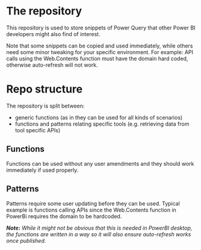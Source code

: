 # The repository
This repository is used to store snippets of Power Query that other Power BI developers might also find of interest.

Note that some snippets can be copied and used immediately, while others need some minor tweaking for your specific environment. For example: API calls using the Web.Contents function must have the domain hard coded, otherwise auto-refresh will not work.  

# Repo structure
The repository is split between:
- generic functions (as in they can be used for all kinds of scenarios)
- functions and patterns relating specific tools (e.g. retrieving data from tool specific APIs)

## Functions
 Functions can be used without any user amendments and they should work immediately if used properly.

## Patterns
Patterns require some user updating before they can be used. Typical example is functions calling APIs since the Web.Contents function in PowerBi requires the domain to be hardcoded.  

_**Note:** While it might not be obvious that this is needed in PowerBI desktop, the functions are written in a way so it will also ensure auto-refresh works once published._
